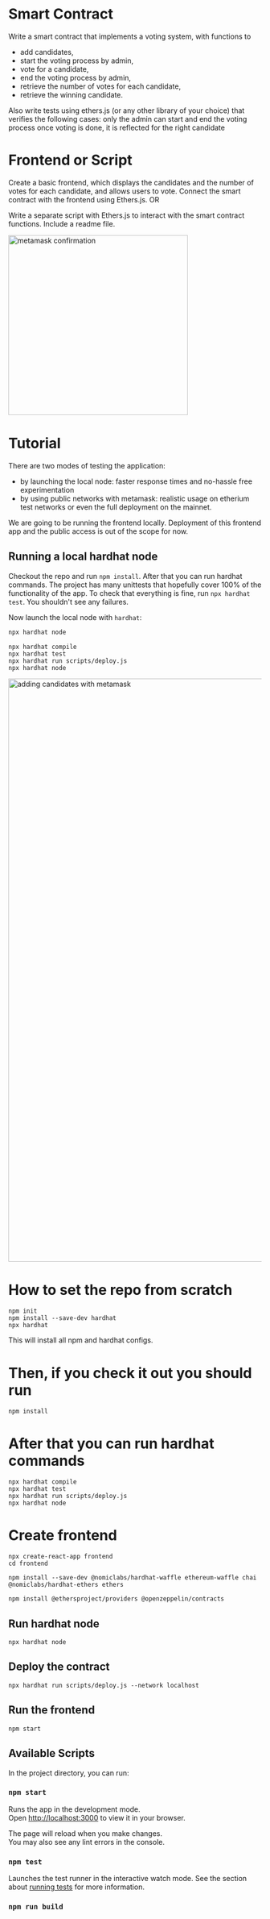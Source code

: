 # Smart Contract
Write a smart contract that implements a voting system, with functions to
- add candidates, 
- start the voting process by admin,
- vote for a candidate, 
- end the voting process by admin,
- retrieve the number of votes for each candidate,
- retrieve the winning candidate.

Also write tests using ethers.js (or any other library of your choice) that verifies the following cases:
only the admin can start and end the voting process
once voting is done, it is reflected for the right candidate

# Frontend or Script
Create a basic frontend, which displays the candidates and the number of votes for each candidate, and allows users to vote. Connect the smart contract with the frontend using Ethers.js.
OR

Write a separate script with Ethers.js to interact with the smart contract functions.
Include a readme file.

<img width="357" alt="metamask confirmation" src="https://github.com/olegsinavski/calyptus_capstone/assets/2086260/d186770c-c76d-4261-8334-fe763794b1a7">


# Tutorial 

There are two modes of testing the application: 
 - by launching the local node: faster response times and no-hassle free experimentation
 - by using public networks with metamask: realistic usage on etherium test networks or even the full deployment on the mainnet.

We are going to be running the frontend locally. Deployment of this frontend app and the public access is out of the scope for now. 

## Running a local hardhat node

Checkout the repo and run `npm install`. After that you can run hardhat commands.
The project has many unittests that hopefully cover 100% of the functionality of the app.
To check that everything is fine, run `npx hardhat test`. You shouldn't see any failures.

Now launch the local node with `hardhat`:
``` bash
npx hardhat node
```


```
npx hardhat compile
npx hardhat test
npx hardhat run scripts/deploy.js
npx hardhat node
```


<img width="1157" alt="adding candidates with metamask" src="https://github.com/olegsinavski/calyptus_capstone/assets/2086260/5ef5efba-ebdc-49c6-b0e8-7bfd7bf672dd">


# How to set the repo from scratch
```
npm init
npm install --save-dev hardhat
npx hardhat
```
This will install all npm and hardhat configs.

# Then, if you check it out you should run
```
npm install
```

# After that you can run hardhat commands

```
npx hardhat compile
npx hardhat test
npx hardhat run scripts/deploy.js
npx hardhat node
```

# Create frontend

```
npx create-react-app frontend
cd frontend

npm install --save-dev @nomiclabs/hardhat-waffle ethereum-waffle chai @nomiclabs/hardhat-ethers ethers

npm install @ethersproject/providers @openzeppelin/contracts
```

## Run hardhat node
```
npx hardhat node
```
## Deploy the contract
```
npx hardhat run scripts/deploy.js --network localhost
```
## Run the frontend
```
npm start
```


## Available Scripts

In the project directory, you can run:

### `npm start`

Runs the app in the development mode.\
Open [http://localhost:3000](http://localhost:3000) to view it in your browser.

The page will reload when you make changes.\
You may also see any lint errors in the console.

### `npm test`

Launches the test runner in the interactive watch mode.
See the section about [running tests](https://facebook.github.io/create-react-app/docs/running-tests) for more information.

### `npm run build`
